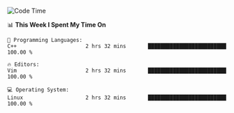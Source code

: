 <!-- [![Top Langs](https://github-readme-stats.vercel.app/api/top-langs/?username=gagahsyuja&theme=dracula&hide_border=true&border_radius=7)](https://github.com/anuraghazra/github-readme-stats) -->

<!--START_SECTION:waka-->
![Code Time](http://img.shields.io/badge/Code%20Time-197%20hrs%203%20mins-blue)

📊 **This Week I Spent My Time On** 

```text
💬 Programming Languages: 
C++                      2 hrs 32 mins       █████████████████████████   100.00 % 

🔥 Editors: 
Vim                      2 hrs 32 mins       █████████████████████████   100.00 % 

💻 Operating System: 
Linux                    2 hrs 32 mins       █████████████████████████   100.00 % 
```


<!--END_SECTION:waka-->
